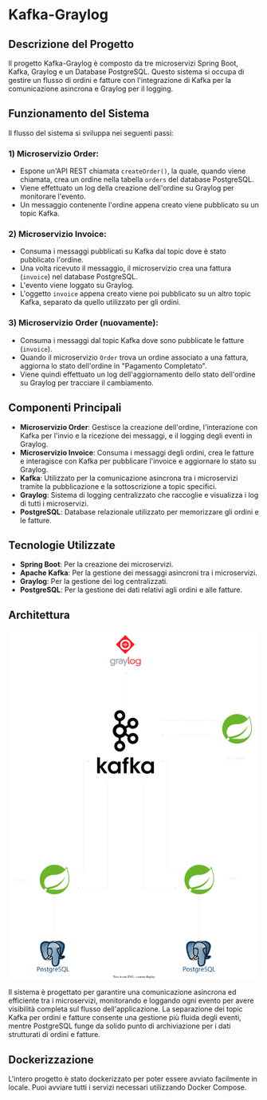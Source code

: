 # Kafka-Graylog
## Descrizione del Progetto
Il progetto Kafka-Graylog è composto da tre microservizi Spring Boot, Kafka, Graylog e un Database PostgreSQL. Questo sistema si occupa di gestire un flusso di ordini e fatture con l'integrazione di Kafka per la comunicazione asincrona e Graylog per il logging.
## Funzionamento del Sistema
Il flusso del sistema si sviluppa nei seguenti passi:

### 1) Microservizio Order:
- Espone un'API REST chiamata `createOrder()`, la quale, quando viene chiamata, crea un ordine nella tabella `orders` del database PostgreSQL.
- Viene effettuato un log della creazione dell'ordine su Graylog per monitorare l'evento.
- Un messaggio contenente l'ordine appena creato viene pubblicato su un topic Kafka.

### 2) Microservizio Invoice:
- Consuma i messaggi pubblicati su Kafka dal topic dove è stato pubblicato l'ordine.
- Una volta ricevuto il messaggio, il microservizio crea una fattura (`invoice`) nel database PostgreSQL.
- L'evento viene loggato su Graylog.
- L'oggetto `invoice` appena creato viene poi pubblicato su un altro topic Kafka, separato da quello utilizzato per gli ordini.

### 3) Microservizio Order (nuovamente):
- Consuma i messaggi dal topic Kafka dove sono pubblicate le fatture (`invoice`).
- Quando il microservizio `Order` trova un ordine associato a una fattura, aggiorna lo stato dell'ordine in "Pagamento Completato".
- Viene quindi effettuato un log dell'aggiornamento dello stato dell'ordine su Graylog per tracciare il cambiamento.

## Componenti Principali
- **Microservizio Order**: Gestisce la creazione dell'ordine, l'interazione con Kafka per l'invio e la ricezione dei messaggi, e il logging degli eventi in Graylog.
- **Microservizio Invoice**: Consuma i messaggi degli ordini, crea le fatture e interagisce con Kafka per pubblicare l'invoice e aggiornare lo stato su Graylog.
- **Kafka**: Utilizzato per la comunicazione asincrona tra i microservizi tramite la pubblicazione e la sottoscrizione a topic specifici.
- **Graylog**: Sistema di logging centralizzato che raccoglie e visualizza i log di tutti i microservizi.
- **PostgreSQL**: Database relazionale utilizzato per memorizzare gli ordini e le fatture.

## Tecnologie Utilizzate
- **Spring Boot**: Per la creazione dei microservizi.
- **Apache Kafka**: Per la gestione dei messaggi asincroni tra i microservizi.
- **Graylog**: Per la gestione dei log centralizzati.
- **PostgreSQL**: Per la gestione dei dati relativi agli ordini e alle fatture.

## Architettura
![Disegno SVG](Schema_progetto.svg)

Il sistema è progettato per garantire una comunicazione asincrona ed efficiente tra i microservizi, monitorando e loggando ogni evento per avere visibilità completa sul flusso dell'applicazione. La separazione dei topic Kafka per ordini e fatture consente una gestione più fluida degli eventi, mentre PostgreSQL funge da solido punto di archiviazione per i dati strutturati di ordini e fatture.

## Dockerizzazione
L'intero progetto è stato dockerizzato per poter essere avviato facilmente in locale. Puoi avviare tutti i servizi necessari utilizzando Docker Compose.
